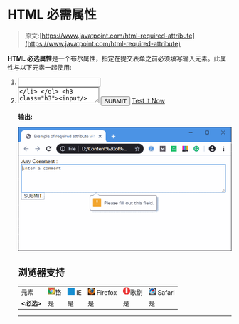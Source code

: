 # HTML 必需属性

> 原文:[https://www.javatpoint.com/html-required-attribute](https://www.javatpoint.com/html-required-attribute)

**HTML 必选属性**是一个布尔属性，指定在提交表单之前必须填写输入元素。此属性与以下元素一起使用:

1.  <input>
2.  <textarea></li> </ol> <h3 class="h3"><input/></h3> <p>我们可以很容易地将所需的属性与<input/>元素一起使用，如下语法所示:</p> <div class="codeblock"><pre name="code" class="xml"> <input required> </pre></div> <p class="pq"><strong>例</strong></p> <div class="codeblock"><pre name="code" class="xml"> <html> <head> <title> Example of required attribute with input element </title> <style> div { padding: 10px 0; } </style> <head> <body> <form> <div> <label>Name</label> <input type="text" placeholder="Enter Name" name="name" required> </div> <div> <label> E-mail </label> <input type="email" placeholder="Enter email ID" name="email" required> </div> <div> <label> Mobile No. </label> <input type="text" placeholder="Enter Your Mobile No." name="mobileno" required> </div> <div> <label>Password</label> <input type="password" placeholder="Enter Password" name="psw" required> <br> </div> <button type="submit" VALUE="SUBMIT"> SUBMIT </button> </form> </body> </html> </pre></div> <span class="testit"><a href="https://www.javatpoint.com/oprweb/test.jsp?filename=html-required-attribute" target="_blank">Test it Now</a></span> <p><strong>输出:</strong></p> <img src="img/4516d5b913bb64ff02d15b0669df1fba.png" alt="HTML Required Attribute" data-original-src="https://static.javatpoint.com/htmlpagimg/html-required-attribute.png"/> <h3 class="h3"><select/></h3> <p>我们可以很容易地使用所需的属性与<strong> <选择> </strong>元素，如下语法所示:</p> <div class="codeblock"><pre name="code" class="xml"> <select required> </pre></div> <p class="pq"><strong>例</strong></p> <div class="codeblock"><pre name="code" class="xml"> <html> <head> <title> Example of required attribute with select option </title> <style> div { padding: 10px 0; } </style> <head> <body> <form> <label> Course : </label> <select required> <option value="">None</option> <option value="BCA">BCA</option> <option value="BBA">BBA</option> <option value="B.Tech">B.Tech</option> <option value="MBA">MBA</option> <option value="MCA">MCA</option> <option value="M.Tech">M.Tech</option> </select> <button type="submit" VALUE="SUBMIT"> SUBMIT </button> </form> </body> </html> </pre></div> <span class="testit"><a href="https://www.javatpoint.com/oprweb/test.jsp?filename=html-required-attribute2" target="_blank">Test it Now</a></span> <p><strong>输出:</strong></p> <img src="img/569a5b4f8d6c4c0a6e499b52ca3774cd.png" alt="HTML Required Attribute" data-original-src="https://static.javatpoint.com/htmlpagimg/html-required-attribute2.png"/> <h3 class="h3"><textarea/></h3> <p>我们还可以很容易地将所需的属性与<strong> <文本区域> </strong>元素一起使用，如下语法所示:</p> <div class="codeblock"><pre name="code" class="xml"> <textarea required> </pre></div> <p class="pq"><strong>例</strong></p> <div class="codeblock"><pre name="code" class="xml"> <html> <head> <title> Example of required attribute with textarea </title> <style> div { padding: 10px 0; } </style> <head> <body> <form> Any Comment : <br> <textarea cols="80" rows="5" placeholder="Enter a comment" value="address" required> </textarea> <button type="submit" VALUE="SUBMIT"> SUBMIT </button> </form> </body> </html> </pre></div> <span class="testit"><a href="https://www.javatpoint.com/oprweb/test.jsp?filename=html-required-attribute3" target="_blank">Test it Now</a></span> <p><strong>输出:</strong></p> <img src="img/fd966a56b98a26fa73eb6b790e481113.png" alt="HTML Required Attribute" data-original-src="https://static.javatpoint.com/htmlpagimg/html-required-attribute3.png"/> <h2 class="h3">浏览器支持</h2> <table class="alt"> <tr><td>元素</td><td><img src="img/4fbdc93dc2016c5049ed108e7318df19.png" alt="chrome browser" data-original-src="https://static.javatpoint.com/htmlpagimg/chrome_browser.png"/>铬</td><td><img src="img/83dd23df1fe8373fd5bf054b2c1dd88b.png" alt="ie browser" data-original-src="https://static.javatpoint.com/htmlpagimg/ie_browser.png"/> IE</td><td><img src="img/4f001fff393888a8a807ed29b28145d1.png" alt="firefox browser" data-original-src="https://static.javatpoint.com/htmlpagimg/firefox_browser.png"/> Firefox</td><td><img src="img/6cad4a592cc69a052056a0577b4aac65.png" alt="opera browser" data-original-src="https://static.javatpoint.com/htmlpagimg/opera_browser.png"/>歌剧</td><td><img src="img/a0f6a9711a92203c5dc5c127fe9c9fca.png" alt="safari browser" data-original-src="https://static.javatpoint.com/htmlpagimg/safari_browser.png"/> Safari</td></tr> <tr><td><strong> <必选> </strong></td><td>是</td><td>是</td><td>是</td><td>是</td><td>是</td></tr> </table> <hr/> <br/><br/> <br/><br/> </body> </html></textarea>